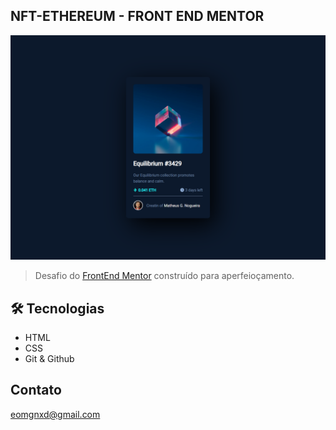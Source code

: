 ## NFT-ETHEREUM - FRONT END MENTOR

![preview-save](./.github/preview-save.png)

> Desafio do [FrontEnd Mentor](https://www.frontendmentor.io/challenges/nft-preview-card-component-SbdUL_w0U) construído para aperfeioçamento.

## 🛠 Tecnologias

-  HTML
-  CSS
-  Git & Github

## Contato

eomgnxd@gmail.com
